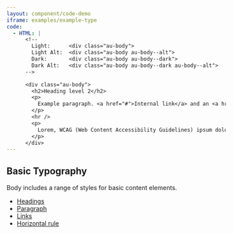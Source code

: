 ```yaml
---
layout: component/code-demo
iframe: examples/example-type
code:
  - HTML: |
      <!--
        Light:      <div class="au-body">
        Light Alt:  <div class="au-body au-body--alt">
        Dark:       <div class="au-body au-body--dark">
        Dark Alt:   <div class="au-body au-body--dark au-body--alt">
      -->

      <div class="au-body">
        <h2>Heading level 2</h2>
        <p>
          Example paragraph. <a href="#">Internal link</a> and an <a href="#" rel="external">external link</a>.
        </p>
        <hr />
        <p>
          Lorem, WCAG (Web Content Accessibility Guidelines) ipsum dolor sit amet consectetur adipisicing elit.
        </p>
      </div>
---
```

## Basic Typography

Body includes a range of styles for basic content elements.
- [Headings](https://developer.mozilla.org/en-US/docs/Web/HTML/Element/Heading_Elements)
- [Paragraph](https://developer.mozilla.org/en-US/docs/Web/HTML/Element/p)
- [Links](https://developer.mozilla.org/en-US/docs/Web/HTML/Element/a)
- [Horizontal rule](https://developer.mozilla.org/en-US/docs/Web/HTML/Element/hr)
